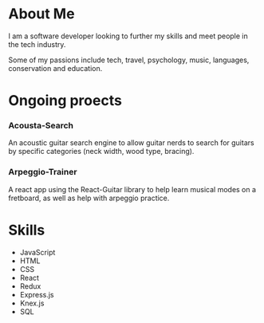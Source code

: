 # About Me

I am a software developer looking to further my skills and meet people in the tech industry.

Some of my passions include tech, travel, psychology, music, languages, conservation and education.

# Ongoing proects 

### Acousta-Search

An acoustic guitar search engine to allow guitar nerds to search for guitars by specific categories (neck width, wood type, bracing).


### Arpeggio-Trainer

A react app using the React-Guitar library to help learn musical modes on a fretboard, as well as  help with arpeggio practice.

# Skills 
 - JavaScript
 - HTML
 - CSS
 - React
 - Redux
 - Express.js
 - Knex.js
 - SQL
